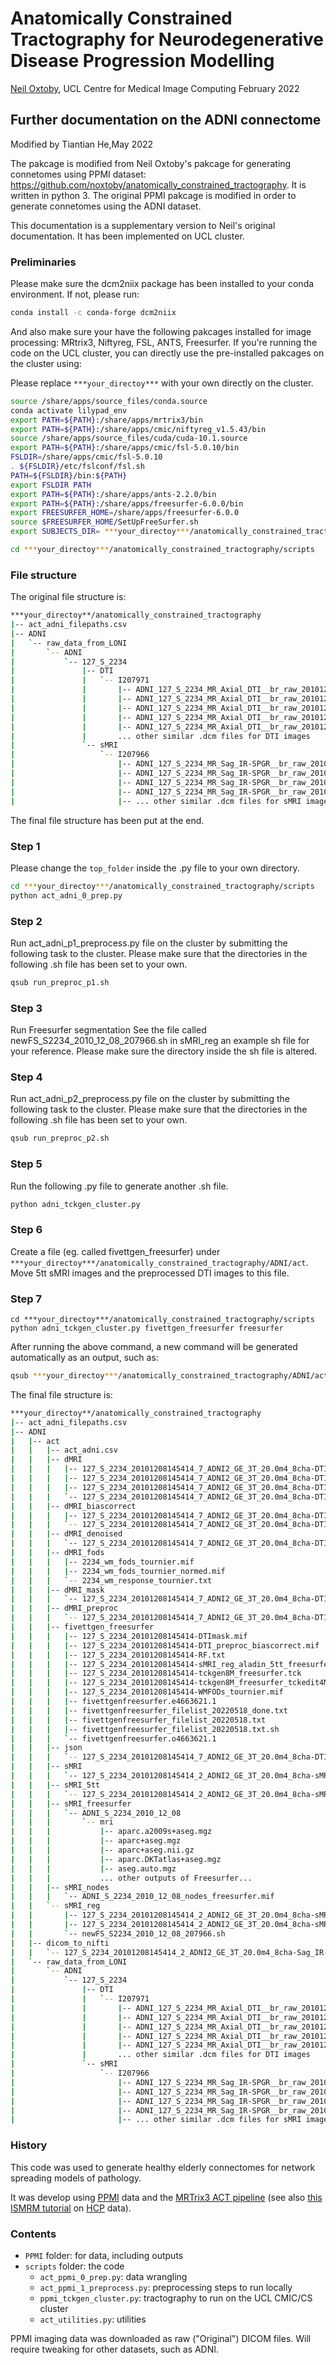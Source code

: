 # Anatomically Constrained Tractography for Neurodegenerative Disease Progression Modelling

[Neil Oxtoby](https://github.com/noxtoby), UCL Centre for Medical Image Computing
February 2022

## Further documentation on the ADNI connectome

Modified by Tiantian He,May 2022

The pakcage is modified from Neil Oxtoby's pakcage for generating connetomes using PPMI dataset: https://github.com/noxtoby/anatomically_constrained_tractography. It is written in python 3.
The original PPMI pakcage is modified in order to generate connetomes using the ADNI dataset.  

This documentation is a supplementary version to Neil's original documentation. It has been implemented on UCL cluster.

### Preliminaries


Please make sure the dcm2niix package has been installed to your conda environment. If not, please run:
```bash
conda install -c conda-forge dcm2niix 
```
And also make sure your have the following pakcages installed for image processing:
MRtrix3, Niftyreg, FSL, ANTS, Freesurfer.
If you're running the code on the UCL cluster, you can directly use the pre-installed pakcages on the cluster using:

Please replace ```***your_directoy***``` with your own directly on the cluster. 

```bash
source /share/apps/source_files/conda.source
conda activate lilypad_env 
export PATH=${PATH}:/share/apps/mrtrix3/bin
export PATH=${PATH}:/share/apps/cmic/niftyreg_v1.5.43/bin
source /share/apps/source_files/cuda/cuda-10.1.source
export PATH=${PATH}:/share/apps/cmic/fsl-5.0.10/bin
FSLDIR=/share/apps/cmic/fsl-5.0.10
. ${FSLDIR}/etc/fslconf/fsl.sh
PATH=${FSLDIR}/bin:${PATH}
export FSLDIR PATH
export PATH=${PATH}:/share/apps/ants-2.2.0/bin
export PATH=${PATH}:/share/apps/freesurfer-6.0.0/bin
export FREESURFER_HOME=/share/apps/freesurfer-6.0.0
source $FREESURFER_HOME/SetUpFreeSurfer.sh
export SUBJECTS_DIR= ***your_directoy***/anatomically_constrained_tractography

cd ***your_directoy***/anatomically_constrained_tractography/scripts
```
### File structure

The original file structure is:
```bash
***your_directoy**/anatomically_constrained_tractography
|-- act_adni_filepaths.csv
|-- ADNI
|   `-- raw_data_from_LONI
|       `-- ADNI
|           `-- 127_S_2234
|               |-- DTI
|               |   `-- I207971
|               |       |-- ADNI_127_S_2234_MR_Axial_DTI__br_raw_20101209083912264_224_S96119_I207971.dcm
|               |       |-- ADNI_127_S_2234_MR_Axial_DTI__br_raw_20101209083912736_1886_S96119_I207971.dcm
|               |       |-- ADNI_127_S_2234_MR_Axial_DTI__br_raw_20101209083912799_327_S96119_I207971.dcm
|               |       |-- ADNI_127_S_2234_MR_Axial_DTI__br_raw_20101209083912852_1844_S96119_I207971.dcm
|               |       |-- ADNI_127_S_2234_MR_Axial_DTI__br_raw_20101209083912949_532_S96119_I207971.dcm
|               |       ... other similar .dcm files for DTI images
|               `-- sMRI
|                   `-- I207966
|                       |-- ADNI_127_S_2234_MR_Sag_IR-SPGR__br_raw_20101209083912900_76_S96115_I207966.dcm
|                       |-- ADNI_127_S_2234_MR_Sag_IR-SPGR__br_raw_20101209083913389_153_S96115_I207966.dcm
|                       |-- ADNI_127_S_2234_MR_Sag_IR-SPGR__br_raw_20101209083913434_147_S96115_I207966.dcm
|                       |-- ADNI_127_S_2234_MR_Sag_IR-SPGR__br_raw_20101209083913533_131_S96115_I207966.dcm
|                       |-- ... other similar .dcm files for sMRI images
```
The final file structure has been put at the end.

### Step 1

Please change the ```top_folder``` inside the .py file to your own directory.
```bash
cd ***your_directoy***/anatomically_constrained_tractography/scripts
python act_adni_0_prep.py
```
### Step 2
Run act_adni_p1_preprocess.py file on the cluster by submitting the following task to the cluster. Please make sure that the directories in the following .sh file has been set to your own.
```bash
qsub run_preproc_p1.sh
```
### Step 3 
Run Freesurfer segmentation
See the file called newFS_S2234_2010_12_08_207966.sh in sMRI_reg an example sh file for your reference. Please make sure the directory inside the sh file is altered.

### Step 4 
Run act_adni_p2_preprocess.py file on the cluster by submitting the following task to the cluster. Please make sure that the directories in the following .sh file has been set to your own.
```bash
qsub run_preproc_p2.sh
```

### Step 5

Run the following .py file to generate another .sh file.

```bash
python adni_tckgen_cluster.py
```
### Step 6
Create a file (eg. called fivettgen_freesurfer) under ```***your_directoy***/anatomically_constrained_tractography/ADNI/act```. Move 5tt sMRI images and the preprocessed DTI images to this file. 

### Step 7
```
cd ***your_directoy***/anatomically_constrained_tractography/scripts
python adni_tckgen_cluster.py fivettgen_freesurfer freesurfer
```
After running the above command, a new command will be generated automatically as an output, such as:
```bash
qsub ***your_directoy***/anatomically_constrained_tractography/ADNI/act/fivettgen_freesurfer/fivettgenfreesurfer_filelist_20220518.txt.sh
```

The final file structure is:
```bash
***your_directoy**/anatomically_constrained_tractography
|-- act_adni_filepaths.csv
|-- ADNI
|   |-- act
|   |   |-- act_adni.csv
|   |   |-- dMRI
|   |   |   |-- 127_S_2234_20101208145414_7_ADNI2_GE_3T_20.0m4_8cha-DTI.bval
|   |   |   |-- 127_S_2234_20101208145414_7_ADNI2_GE_3T_20.0m4_8cha-DTI.bvec
|   |   |   |-- 127_S_2234_20101208145414_7_ADNI2_GE_3T_20.0m4_8cha-DTI.mif
|   |   |   `-- 127_S_2234_20101208145414_7_ADNI2_GE_3T_20.0m4_8cha-DTI.nii.gz
|   |   |-- dMRI_biascorrect
|   |   |   |-- 127_S_2234_20101208145414_7_ADNI2_GE_3T_20.0m4_8cha-DTI_preproc_biascorrect.mif
|   |   |   `-- 127_S_2234_20101208145414_7_ADNI2_GE_3T_20.0m4_8cha-DTI_preproc_biascorrect.nii.gz
|   |   |-- dMRI_denoised
|   |   |   `-- 127_S_2234_20101208145414_7_ADNI2_GE_3T_20.0m4_8cha-DTI_denoised.mif
|   |   |-- dMRI_fods
|   |   |   |-- 2234_wm_fods_tournier.mif
|   |   |   |-- 2234_wm_fods_tournier_normed.mif
|   |   |   `-- 2234_wm_response_tournier.txt
|   |   |-- dMRI_mask
|   |   |   `-- 127_S_2234_20101208145414_7_ADNI2_GE_3T_20.0m4_8cha-DTI_preproc_biascorrect_mask.mif
|   |   |-- dMRI_preproc
|   |   |   `-- 127_S_2234_20101208145414_7_ADNI2_GE_3T_20.0m4_8cha-DTI_preproc.mif
|   |   |-- fivettgen_freesurfer
|   |   |   |-- 127_S_2234_20101208145414-DTImask.mif
|   |   |   |-- 127_S_2234_20101208145414-DTI_preproc_biascorrect.mif
|   |   |   |-- 127_S_2234_20101208145414-RF.txt
|   |   |   |-- 127_S_2234_20101208145414-sMRI_reg_aladin_5tt_freesurfer.mif
|   |   |   |-- 127_S_2234_20101208145414-tckgen8M_freesurfer.tck
|   |   |   |-- 127_S_2234_20101208145414-tckgen8M_freesurfer_tckedit4M.tck
|   |   |   |-- 127_S_2234_20101208145414-WMFODs_tournier.mif
|   |   |   |-- fivettgenfreesurfer.e4663621.1
|   |   |   |-- fivettgenfreesurfer_filelist_20220518_done.txt
|   |   |   |-- fivettgenfreesurfer_filelist_20220518.txt
|   |   |   |-- fivettgenfreesurfer_filelist_20220518.txt.sh
|   |   |   `-- fivettgenfreesurfer.o4663621.1
|   |   |-- json
|   |   |   `-- 127_S_2234_20101208145414_7_ADNI2_GE_3T_20.0m4_8cha-DTI.json
|   |   |-- sMRI
|   |   |   `-- 127_S_2234_20101208145414_2_ADNI2_GE_3T_20.0m4_8cha-sMRI.nii.gz
|   |   |-- sMRI_5tt
|   |   |   `-- 127_S_2234_20101208145414_2_ADNI2_GE_3T_20.0m4_8cha-sMRI_reg_aladin_5tt_freesurfer.mif
|   |   |-- sMRI_freesurfer
|   |   |   `-- ADNI_S_2234_2010_12_08
|   |   |       `-- mri
|   |   |           |-- aparc.a2009s+aseg.mgz
|   |   |           |-- aparc+aseg.mgz
|   |   |           |-- aparc+aseg.nii.gz
|   |   |           |-- aparc.DKTatlas+aseg.mgz
|   |   |           |-- aseg.auto.mgz
|   |   |           ... other outputs of Freesurfer...
|   |   |-- sMRI_nodes
|   |   |   `-- ADNI_S_2234_2010_12_08_nodes_freesurfer.mif
|   |   `-- sMRI_reg
|   |       |-- 127_S_2234_20101208145414_2_ADNI2_GE_3T_20.0m4_8cha-sMRI_reg_aladin.nii.gz
|   |       |-- 127_S_2234_20101208145414_2_ADNI2_GE_3T_20.0m4_8cha-sMRI_reg_aladin_transform.txt
|   |       `-- newFS_S2234_2010_12_08_207966.sh
|   |-- dicom_to_nifti
|   |   `-- 127_S_2234_20101208145414_2_ADNI2_GE_3T_20.0m4_8cha-Sag_IR-SPGR.json
|   `-- raw_data_from_LONI
|       `-- ADNI
|           `-- 127_S_2234
|               |-- DTI
|               |   `-- I207971
|               |       |-- ADNI_127_S_2234_MR_Axial_DTI__br_raw_20101209083912264_224_S96119_I207971.dcm
|               |       |-- ADNI_127_S_2234_MR_Axial_DTI__br_raw_20101209083912736_1886_S96119_I207971.dcm
|               |       |-- ADNI_127_S_2234_MR_Axial_DTI__br_raw_20101209083912799_327_S96119_I207971.dcm
|               |       |-- ADNI_127_S_2234_MR_Axial_DTI__br_raw_20101209083912852_1844_S96119_I207971.dcm
|               |       |-- ADNI_127_S_2234_MR_Axial_DTI__br_raw_20101209083912949_532_S96119_I207971.dcm
|               |       ... other similar .dcm files for DTI images
|               `-- sMRI
|                   `-- I207966
|                       |-- ADNI_127_S_2234_MR_Sag_IR-SPGR__br_raw_20101209083912900_76_S96115_I207966.dcm
|                       |-- ADNI_127_S_2234_MR_Sag_IR-SPGR__br_raw_20101209083913389_153_S96115_I207966.dcm
|                       |-- ADNI_127_S_2234_MR_Sag_IR-SPGR__br_raw_20101209083913434_147_S96115_I207966.dcm
|                       |-- ADNI_127_S_2234_MR_Sag_IR-SPGR__br_raw_20101209083913533_131_S96115_I207966.dcm
|                       |-- ... other similar .dcm files for sMRI images
```
### History
This code was used to generate healthy elderly connectomes for network spreading models of pathology. 

It was develop using [PPMI](https://ppmi-info.org) data and the [MRTrix3 ACT pipeline](https://mrtrix.readthedocs.io/en/dev/quantitative_structural_connectivity/act.html) (see also [this ISMRM tutorial](https://mrtrix.readthedocs.io/en/dev/quantitative_structural_connectivity/ismrm_hcp_tutorial.html) on [HCP](http://www.humanconnectomeproject.org/) data).


### Contents

- `PPMI` folder: for data, including outputs
- `scripts` folder: the code
  - `act_ppmi_0_prep.py`: data wrangling
  - `act_ppmi_1_preprocess.py`: preprocessing steps to run locally
  - `ppmi_tckgen_cluster.py`: tractography to run on the UCL CMIC/CS cluster
  - `act_utilities.py`: utilities

PPMI imaging data was downloaded as raw ("Original") DICOM files. Will require tweaking for other datasets, such as ADNI.
